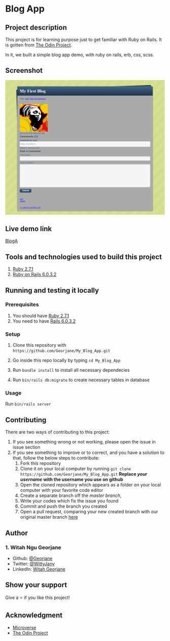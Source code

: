 # Blog App

## Project description
This project is for learning purpose just to get familiar with Ruby on Rails. It is gotten from [The Odin Project](https://www.theodinproject.com/courses/ruby-on-rails/lessons/ruby-on-rails-ruby-on-rails).

In it, we built a simple blog app demo, with ruby on rails, erb, css, scss.

## Screenshot
![](app/assets/images/janeblog.png)

## Live demo link
[BlogA](https://jane-blog.herokuapp.com/)

## Tools and technologies used to build this project
1. [Ruby 2.7.1](https://www.ruby-lang.org/en/news/2020/03/31/ruby-2-7-1-released/)
1. [Ruby on Rails 6.0.3.2](https://weblog.rubyonrails.org/2020/6/17/Rails-6-0-3-2-has-been-released/)

## Running and testing it locally

### Prerequisites
1. You should have [Ruby 2.7.1](https://www.ruby-lang.org/en/news/2020/03/31/ruby-2-7-1-released/)
1. You need to have [Rails 6.0.3.2](https://weblog.rubyonrails.org/2020/6/17/Rails-6-0-3-2-has-been-released/)

### Setup
1. Clone this repository with `https://github.com/Georjane/My_Blog_App.git`

1. Go inside this repo locally by typing `cd My_Blog_App`

1. Run `bundle install` to install all necessary dependecies

1. Run `bin/rails db:migrate` to create necessary tables in database

### Usage
Run `bin/rails server`

## Contributing
There are two ways of contributing to this project:

1. If you see something wrong or not working, please open the issue in issue section
1. If you see something to improve or to correct, and you have a solution to that, follow the below steps to contribute:
    1. Fork this repository
    1. Clone it on your local computer by running `git clone https://github.com/Georjane/My_Blog_App.git` __Replace *your username* with the username you use on github__
    1. Open the cloned repository which appears as a folder on your local computer with your favorite code editor
    1. Create a separate branch off the *master branch*,
    1. Write your codes which fix the issue you found
    1. Commit and push the branch you created
    1. Open a pull request, comparing your new created branch with our original master branch [here](https://github.com/Georjane/My_Blog_App/pulls)

## Author
### 1. Witah Ngu Georjane
* Github: [@Georjane](https://github.com/Georjane)
* Twitter: [@WittyJany](https://twitter.com/WittyJany)
* LinkedIn: [Witah Georjane](https://www.linkedin.com/in/witah-georjane-74b8bb184)


## Show your support 
Give a ⭐️ if you like this project!

## Acknowledgment
* [Microverse](https://www.microvese.org)
* [The Odin Project](https://www.theodinproject.com)
